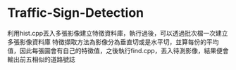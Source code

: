 # Traffic-Sign-Detection
利用hist.cpp丟入多張影像建立特徵資料庫，執行過後，可以透過批次檔一次建立多張影像資料庫
特徵擷取方法為影像分為垂直切或是水平切，並算每份的平均值，因此每張圖會有自己的特徵值，之後執行find.cpp，丟入待測影像，結果便會輸出前五相似的道路號誌
